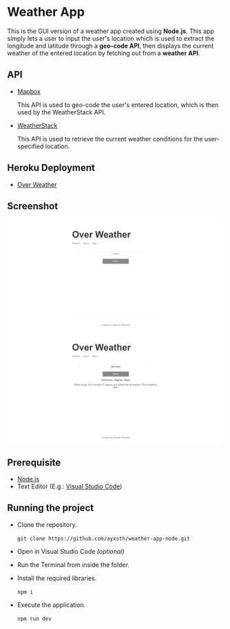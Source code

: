 # Weather App

This is the GUI version of a weather app created using **Node.js**. This app simply lets a user to input the user's location which is used to extract the longitude and latitude through a **geo-code API**, then displays the current weather of the entered location by fetching out from a **weather API**.

## API
- [Mapbox](https://www.mapbox.com/)

    This API is used to geo-code the user's entered location, which is then used by the WeatherStack API.

- [WeatherStack](https://weatherstack.com/)

    This API is used to retrieve the current weather conditions for the user-specified location.

## Heroku Deployment
- [Over Weather](https://over-weather.herokuapp.com/)

## Screenshot

![Screenshot 1](./public/img/1.png)
![Screenshot 2](./public/img/2.png)

## Prerequisite
- [Node.js](https://nodejs.org/en/download/) 
- Text Editor (E.g.: [Visual Studio Code](https://code.visualstudio.com/download))

## Running the project
- Clone the repository.
    
    ``git clone https://github.com/ayxsth/weather-app-node.git``
- Open in Visual Studio Code *(optional)*
- Run the Terminal from inside the folder.
- Install the required libraries.

    ``npm i``
- Execute the application.

    ``npm run dev``